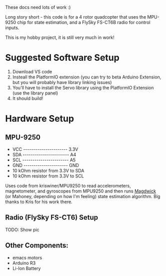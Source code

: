 These docs need lots of work :)

Long story short - this code is for a 4 rotor quadcopter that uses the MPU-9250 chip for state estimation, and a FlySky FS-CT6B radio for control inputs.

This is my hobby project, it is still very much in work!


# Suggested Software Setup
1) Download VS code
2) Insteall the PlatformIO extension (you can try to beta Arduino Extension, but you will probably have library linking issues)
3) You'll have to install the Servo library using the PlatformIO Extension (use the library panel)
4) It should build!

# Hardware Setup
## MPU-9250
 - VCC ---------------------- 3.3V
 - SDA ----------------------- A4
 - SCL ----------------------- A5
 - GND ---------------------- GND
 - 10 kOhm resistor from 3.3V to SDA
 - 10 kOhm resistor from 3.3V to SCL


Uses code from kriswiner/MPU9250 to read accelerometers, magnetometer, and gyroscopes from MPU9250 and then runs [Magdwick](https://www.x-io.co.uk/res/doc/madgwick_internal_report.pdf) (or Mahoney, depending on how I'm feeling) state estimation algorithm. Big thanks to Kris for his work there.
 
 ## Radio (FlySky FS-CT6) Setup
  TODO: Show pic

## Other Components:
- emacs motors
- Arduino R3
- Li-Ion Battery
